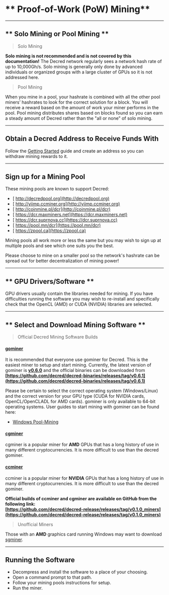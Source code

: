 # ** Proof-of-Work (PoW) Mining**

---

## ** Solo Mining or Pool Mining **

> <i class="fa fa-male"></i> Solo Mining

<i class="fa fa-exclamation-triangle"></i> **Solo mining is not recommended and is not covered by this documentation!** The Decred network regularly sees a network hash rate of up to 10,000Gh/s. Solo mining is generally only done by advanced individuals or organized groups with a large cluster of GPUs so it is not addressed here.

> <i class="fa fa-users"></i> Pool Mining

When you mine in a pool, your hashrate is combined with all the other pool miners’ hashrates to look for the correct solution for a block. You will receive a reward based on the amount of work your miner performs in the pool.
Pool mining distributes shares based on blocks found so you can earn a steady amount of Decred rather than the "all or none" of solo mining.

---

## Obtain a Decred Address to Receive Funds With

Follow the [Getting Started](/getting-started/overview.md) guide and create an address so you can withdraw mining rewards to it.

---

## **<i class="fa fa-life-ring"></i> Sign up for a Mining Pool**

These mining pools are known to support Decred:

* [<i class="fa fa-external-link-square"></i> http://decredpool.org](http://decredpool.org)
* [<i class="fa fa-external-link-square"></i> http://yiimp.ccminer.org](http://yiimp.ccminer.org)
* [<i class="fa fa-external-link-square"></i> http://coinmine.pl/dcr](http://coinmine.pl/dcr)
* [<i class="fa fa-external-link-square"></i> https://dcr.maxminers.net](https://dcr.maxminers.net)
* [<i class="fa fa-external-link-square"></i> https://dcr.suprnova.cc](https://dcr.suprnova.cc)
* [<i class="fa fa-external-link-square"></i> https://pool.mn/dcr](https://pool.mn/dcr)
* [<i class="fa fa-external-link-square"></i> https://zpool.ca](https://zpool.ca)

Mining pools all work more or less the same but you may wish to sign up at multiple pools and see which one suits you the best.

Please choose to mine on a smaller pool so the network's hashrate can be spread out for better decentralization of mining power!

---

## ** GPU Drivers/Software **

GPU drivers usually contain the libraries needed for mining.  If you have difficulties running the software you may wish to re-install and specifically check that the OpenCL (AMD) or CUDA (NVIDIA) libraries are selected.

---

## **<i class="fa fa-download"></i> Select and Download Mining Software **

> Official Decred Mining Software Builds

#### **[<i class="fa fa-github"></i> gominer](https://github.com/decred/gominer)**

It is recommended that everyone use gominer for Decred. This is the easiest miner to setup and start mining. Currently, the latest version of gominer is **[<i class="fa fa-github"></i>v0.6.0](https://github.com/decred/gominer/releases)** and the official binaries can be downloaded from **[https://github.com/decred/decred-binaries/releases/tag/v0.6.1](https://github.com/decred/decred-binaries/releases/tag/v0.6.1)**

Please be certain to select the correct operating system (Windows/Linux) and the correct version for your GPU type (CUDA for NVIDIA cards, OpenCL/OpenCLADL for AMD cards). gominer is only available to 64-bit operating systems. User guides to start mining with gominer can be found here: 

- [Windows Pool-Mining](/mining/proof-of-work/pool-mining/gominer/windows.md)

#### **[<i class="fa fa-github"></i> cgminer](https://github.com/decred/cgminer)**

cgminer is a popular miner for **AMD** GPUs that has a long history of use in many different cryptocurrencies. It is more difficult to use than the decred gominer.

#### **[<i class="fa fa-github"></i> ccminer](https://github.com/decred/ccminer)**

ccminer is a popular miner for **NVIDIA** GPUs that has a long history of use in many different cryptocurrencies. It is more difficult to use than the decred gominer.

**Official builds of ccminer and cgminer are available on GitHub from the following link:     
[https://github.com/decred/decred-release/releases/tag/v0.1.0_miners](https://github.com/decred/decred-release/releases/tag/v0.1.0_miners)**

> Unofficial Miners

Those with an **AMD** graphics card running Windows may want to download [sgminer](https://github.com/tpruvot/sgminer/releases).

---

## **Running the Software**

* Decompress and install the software to a place of your choosing.
* Open a command prompt to that path.
* Follow your mining pools instructions for setup.
* Run the miner. 